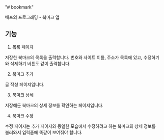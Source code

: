 "# bookmark" 

배프의 프로그래밍 - 북마크 앱

## 기능
1. 목록 페이지

저장한 북마크의 목록을 출력합니다. 번호와 사이트 이름, 주소가 목록에 있고, 수정하기와 삭제하기 버튼도 같이 출력합니다.

2. 북마크 추가

글 작성 페이지입니다.

3. 북마크 상세

저장해둔 북마크의 상세 정보를 확인하는 페이지입니다.

4. 북마크 수정

수정 페이지는 추가 페이지와 동일한 모습에서 수정하려고 하는 북마크의 상세 정보를 불러와서 입력폼에 똑같이 보여줘야 합니다.